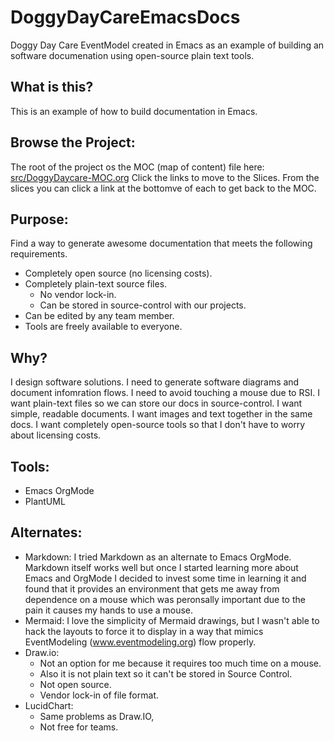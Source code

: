 # DoggyDayCareEmacsDocs
Doggy Day Care EventModel created in Emacs as an example of building an software documenation using open-source plain text tools.

## What is this?
This is an example of how to build documentation in Emacs.

## Browse the Project:
   The root of the project os the MOC (map of content) file here: 
[src/DoggyDaycare-MOC.org](src/DoggyDaycare-MOC.org)
Click the links to move to the Slices. From the slices you can click a link at the bottomve of each to get back to the MOC.

## Purpose:
Find a way to generate awesome documentation that meets the following requirements.
- Completely open source (no licensing costs).
- Completely plain-text source files.
  - No vendor lock-in.
  - Can be stored in source-control with our projects.
- Can be edited by any team member.
- Tools are freely available to everyone.

## Why?
I design software solutions.
I need to generate software diagrams and document infomration flows.
I need to avoid touching a mouse due to RSI.
I want plain-text files so we can store our docs in source-control.
I want simple, readable documents.
I want images and text together in the same docs.
I want completely open-source tools so that I don't have to worry about licensing costs.

## Tools:
- Emacs OrgMode
- PlantUML

## Alternates:
- Markdown: I tried Markdown as an alternate to Emacs OrgMode. Markdown itself works well but once I started learning more about Emacs and OrgMode I decided to invest some time in learning it and found that it provides an environment that gets me away from dependence on a mouse which was peronsally important due to the pain it causes my hands to use a mouse.
- Mermaid: I love the simplicity of Mermaid drawings, but I wasn't able to hack the layouts to force it to display in a way that mimics EventModeling (www.eventmodeling.org) flow properly.
- Draw.io: 
    - Not an option for me because it requires too much time on a mouse.
    - Also it is not plain text so it can't be stored in Source Control.
    - Not open source.
    - Vendor lock-in of file format.
- LucidChart:
   - Same problems as Draw.IO, 
   - Not free for teams.


